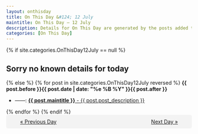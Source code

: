 ```yaml
---
layout: onthisday
title: On This Day &#124; 12 July
maintitle: On This Day — 12 July
description: Details for On This Day are generated by the posts added to the website so the content is subject to changes/updates over time.
categories: [On This Day]
---
```


{% if site.categories.OnThisDay12July == null %}
<h2>Sorry no known details for today</h2>
{% else %}
{% for post in site.categories.OnThisDay12July reversed %}
<strong>{{ post.before }}{{ post.date | date: "%e %B %Y" }}{{ post.after }}</strong>
<ul>
<li> ——: <a class="{{ post.class }}" href="{{ post.url }}"><strong>{{ post.maintitle }}</strong> - {{ post.post_description }}</a></li>
</ul>
{% endfor %}
{% endif %}
<br />
<div style="background-color: #f3f3f3; padding: 10px; border-radius: 5px; text-align: center; display: flex; justify-content: space-evenly;">
<a href="/onthisday/07/07-11">« Previous Day</a>
<span style="visibility:hidden;">[ Visit Leap Year February 29 ]</span>
<a href="/onthisday/07/07-13">Next Day »</a>
</div>
